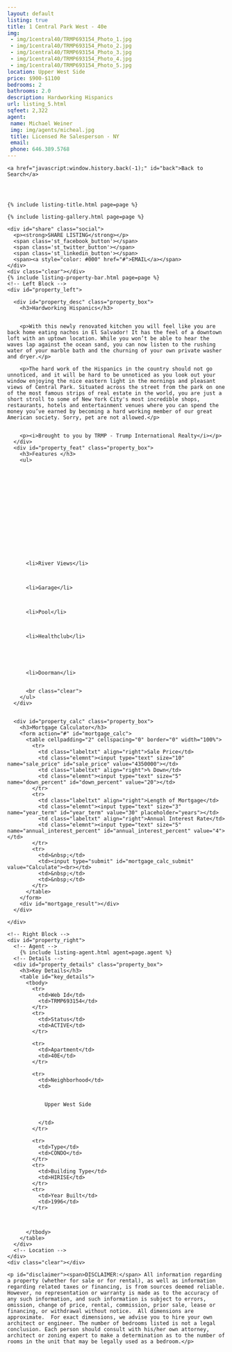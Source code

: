 ```yaml
---
layout: default
listing: true
title: 1 Central Park West - 40e
img:
 - img/1central40/TRMP693154_Photo_1.jpg
 - img/1central40/TRMP693154_Photo_2.jpg
 - img/1central40/TRMP693154_Photo_3.jpg
 - img/1central40/TRMP693154_Photo_4.jpg
 - img/1central40/TRMP693154_Photo_5.jpg
location: Upper West Side
price: $900-$1100
bedrooms: 2
bathrooms: 2.0
description: Hardworking Hispanics
url: listing_5.html
sqfeet: 2,322
agent: 
 name: Michael Weiner
 img: img/agents/micheal.jpg
 title: Licensed Re Salesperson - NY
 email: 
 phone: 646.389.5768
---
```


<div id="content">
  <div id="blurred_overlay"></div>

  <div id="full_content">

    <a href="javascript:window.history.back(-1);" id="back">Back to Search</a>




    {% include listing-title.html page=page %}
    
    {% include listing-gallery.html page=page %}

    <div id="share" class="social">
      <p><strong>SHARE LISTING</strong></p>
      <span class='st_facebook_button'></span>
      <span class='st_twitter_button'></span>
      <span class='st_linkedin_button'></span>
      <span><a style="color: #000" href="#">EMAIL</a></span>
    </div>
    <div class="clear"></div>
    {% include listing-property-bar.html page=page %}
    <!-- Left Block -->
    <div id="property_left">

      <div id="property_desc" class="property_box">
        <h3>Hardworking Hispanics</h3>


        <p>With this newly renovated kitchen you will feel like you are back home eating nachos in El Salvador! It has the feel of a downtown loft with an uptown location. While you won’t be able to hear the waves lap against the ocean sand, you can now listen to the rushing water of your marble bath and the churning of your own private washer and dryer.</p>

        <p>The hard work of the Hispanics in the country should not go unnoticed, and it will be hard to be unnoticed as you look out your window enjoying the nice eastern light in the mornings and pleasant views of Central Park. Situated across the street from the park on one of the most famous strips of real estate in the world, you are just a short stroll to some of New York City's most incredible shops, restaurants, hotels and entertainment venues where you can spend the money you’ve earned by becoming a hard working member of our great American society. Sorry, pet are not allowed.</p>


        <p><i>Brought to you by TRMP - Trump International Realty</i></p>
      </div>
      <div id="property_feat" class="property_box">
        <h3>Features </h3>
        <ul>
















          <li>River Views</li>



          <li>Garage</li>



          <li>Pool</li>



          <li>Healthclub</li>





          <li>Doorman</li>


          <br class="clear">
        </ul>
      </div>


      <div id="property_calc" class="property_box">
        <h3>Mortgage Calculator</h3>
        <form action="#" id="mortgage_calc">
          <table cellpadding="2" cellspacing="0" border="0" width="100%">
            <tr>
              <td class="labeltxt" align="right">Sale Price</td>
              <td class="elemnt"><input type="text" size="10" name="sale_price" id="sale_price" value="4350000"></td>
              <td class="labeltxt" align="right">% Down</td>
              <td class="elemnt"><input type="text" size="5" name="down_percent" id="down_percent" value="20"></td>
            </tr>
            <tr>
              <td class="labeltxt" align="right">Length of Mortgage</td>
              <td class="elemnt"><input type="text" size="3" name="year_term" id="year_term" value="30" placeholder="years"></td>
              <td class="labeltxt" align="right">Annual Interest Rate</td>
              <td class="elemnt"><input type="text" size="5" name="annual_interest_percent" id="annual_interest_percent" value="4"></td>
            </tr>
            <tr>
              <td>&nbsp;</td>
              <td><input type="submit" id="mortgage_calc_submit" value="Calculate"><br></td>
              <td>&nbsp;</td>
              <td>&nbsp;</td>
            </tr>
          </table>
        </form>
        <div id="mortgage_result"></div>
      </div>

    </div>

    <!-- Right Block -->
    <div id="property_right">
      <!-- Agent -->
        {% include listing-agent.html agent=page.agent %}
      <!-- Details -->
      <div id="property_details" class="property_box">
        <h3>Key Details</h3>
        <table id="key_details">
          <tbody>
            <tr>
              <td>Web Id</td>
              <td>TRMP693154</td>
            </tr>
            <tr>
              <td>Status</td>
              <td>ACTIVE</td>
            </tr>

            <tr>
              <td>Apartment</td>
              <td>40E</td>
            </tr>

            <tr>
              <td>Neighborhood</td>
              <td>


                Upper West Side


              </td>
            </tr>

            <tr>
              <td>Type</td>
              <td>CONDO</td>
            </tr>
            <tr>
              <td>Building Type</td>
              <td>HIRISE</td>
            </tr>
            <tr>
              <td>Year Built</td>
              <td>1996</td>
            </tr>


            
          </tbody>
        </table>
      </div>
      <!-- Location -->
    </div>
    <div class="clear"></div>

    <p id="disclaimer"><span>DISCLAIMER:</span> All information regarding a property (whether for sale or for rental), as well as information regarding related taxes or financing, is from sources deemed reliable.  However, no representation or warranty is made as to the accuracy of any such information, and such information is subject to errors, omission, change of price, rental, commission, prior sale, lease or financing, or withdrawal without notice.  All dimensions are approximate.  For exact dimensions, we advise you to hire your own architect or engineer. The number of bedrooms listed is not a legal conclusion. Each person should consult with his/her own attorney, architect or zoning expert to make a determination as to the number of rooms in the unit that may be legally used as a bedroom.</p>
  </div>
</div>